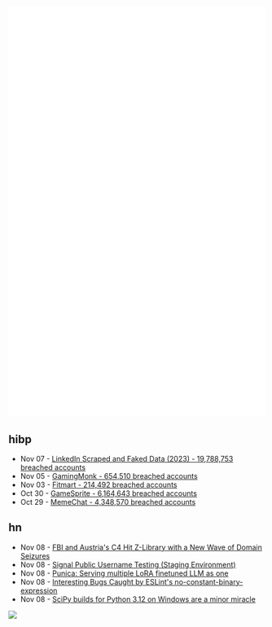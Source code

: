 ![Metrics](https://raw.githubusercontent.com/phixion/phixion/master/metrics.svg)

## hibp

<!--
for https://github.com/phixion/phixion/blob/main/.github/workflows/feeds.yml
-->
<!--START_SECTION:haveibeenpwnd-->
- Nov 07 - [LinkedIn Scraped and Faked Data (2023) - 19,788,753 breached accounts](https://haveibeenpwned.com/PwnedWebsites#LinkedInScrape2023)
- Nov 05 - [GamingMonk - 654,510 breached accounts](https://haveibeenpwned.com/PwnedWebsites#GamingMonk)
- Nov 03 - [Fitmart - 214,492 breached accounts](https://haveibeenpwned.com/PwnedWebsites#Fitmart)
- Oct 30 - [GameSprite - 6,164,643 breached accounts](https://haveibeenpwned.com/PwnedWebsites#GameSprite)
- Oct 29 - [MemeChat - 4,348,570 breached accounts](https://haveibeenpwned.com/PwnedWebsites#MemeChat)
<!--END_SECTION:haveibeenpwnd-->

## hn

<!--
for https://github.com/phixion/phixion/blob/main/.github/workflows/feeds.yml
-->
<!--START_SECTION:hn-->
- Nov 08 - [FBI and Austria's C4 Hit Z-Library with a New Wave of Domain Seizures](https://torrentfreak.com/fbi-austrias-c4-hit-z-library-with-a-massive-new-wave-of-domain-seizures-231108/)
- Nov 08 - [Signal Public Username Testing (Staging Environment)](https://community.signalusers.org/t/public-username-testing-staging-environment/56866)
- Nov 08 - [Punica: Serving multiple LoRA finetuned LLM as one](https://github.com/punica-ai/punica)
- Nov 08 - [Interesting Bugs Caught by ESLint's no-constant-binary-expression](https://eslint.org/blog/2022/07/interesting-bugs-caught-by-no-constant-binary-expression/)
- Nov 08 - [SciPy builds for Python 3.12 on Windows are a minor miracle](https://labs.quansight.org/blog/building-scipy-with-flang)
<!--END_SECTION:hn-->

<!--
for https://yhype.me
-->
![](https://hit.yhype.me/github/profile?user_id=13013670)
